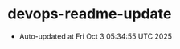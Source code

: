# devops-readme-update
<!--START_SECTION:activity-->
- Auto-updated at Fri Oct  3 05:34:55 UTC 2025
<!--END_SECTION:activity-->
